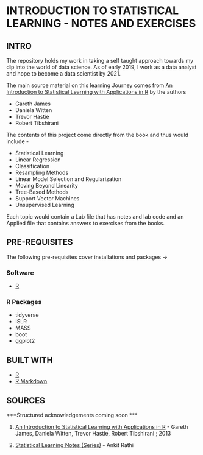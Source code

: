 # INTRODUCTION TO STATISTICAL LEARNING - NOTES AND EXERCISES


## INTRO
The repository holds my work in taking a self taught approach towards my dip into the world of data science. As of early 2019, I work as a data analyst and hope to become a data scientist by 2021.

The main source material on this learning Journey comes from [An Introduction to Statistical Learning with Applications in R] by the authors

* Gareth James
* Daniela Witten
* Trevor Hastie
* Robert Tibshirani

The contents of this project come directly from the book and thus would include -

* Statistical Learning
* Linear Regression
* Classification
* Resampling Methods
* Linear Model Selection and Regularization
* Moving Beyond Linearity
* Tree-Based Methods
* Support Vector Machines
* Unsupervised Learning

Each topic would contain a Lab file that has notes and lab code and an Applied file that contains answers to exercises from the books.


## PRE-REQUISITES

The following pre-requisites cover installations and packages ->

### Software
* [R](https://www.r-project.org/)

### R Packages
* tidyverse
* ISLR
* MASS
* boot
* ggplot2


## BUILT WITH

* [R](https://www.r-project.org/)
* [R Markdown](https://rmarkdown.rstudio.com/)


## SOURCES

***Structured acknowledgements coming soon ***

1. [An Introduction to Statistical Learning with Applications in R] - Gareth James, Daniela Witten, Trevor Hastie, Robert Tibshirani ; 2013

2. [Statistical Learning Notes (Series)](https://towardsdatascience.com/statistical-learning-notes-series-c8c218102ae0) - Ankit Rathi


[An Introduction to Statistical Learning with Applications in R]: https://www.springer.com/us/book/9781461471370
